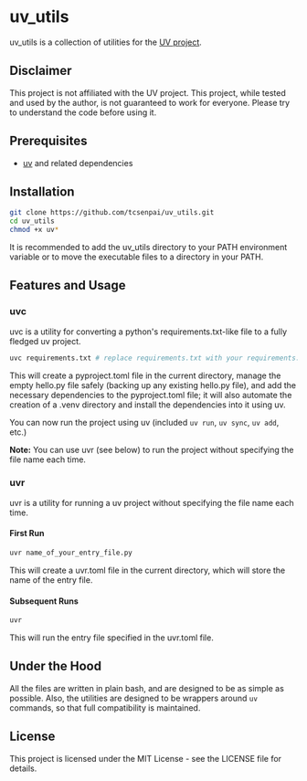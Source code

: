 # uv_utils

uv_utils is a collection of utilities for the [UV project](https://github.com/astral-sh/uv).

## Disclaimer

This project is not affiliated with the UV project.
This project, while tested and used by the author, is not guaranteed to work for everyone. Please try to understand the code before using it.

## Prerequisites

- [uv](https://github.com/astral-sh/uv) and related dependencies

## Installation

```bash
git clone https://github.com/tcsenpai/uv_utils.git
cd uv_utils
chmod +x uv*
```

It is recommended to add the uv_utils directory to your PATH environment variable or to move the executable files to a directory in your PATH.

## Features and Usage

### uvc

uvc is a utility for converting a python's requirements.txt-like file to a fully fledged uv project.

```bash
uvc requirements.txt # replace requirements.txt with your requirements.txt-like file as needed
```

This will create a pyproject.toml file in the current directory, manage the empty hello.py file safely (backing up any existing hello.py file), and add the necessary dependencies to the pyproject.toml file; it will also automate the creation of a .venv directory and install the dependencies into it using uv.

You can now run the project using uv (included `uv run`, `uv sync`, `uv add`, etc.)

**Note:** You can use uvr (see below) to run the project without specifying the file name each time.

### uvr

uvr is a utility for running a uv project without specifying the file name each time.

#### First Run

```bash
uvr name_of_your_entry_file.py
```

This will create a uvr.toml file in the current directory, which will store the name of the entry file.

#### Subsequent Runs

```bash
uvr
```

This will run the entry file specified in the uvr.toml file.

## Under the Hood

All the files are written in plain bash, and are designed to be as simple as possible.
Also, the utilities are designed to be wrappers around `uv` commands, so that full compatibility is maintained.

## License

This project is licensed under the MIT License - see the LICENSE file for details.
